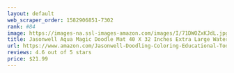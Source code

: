 ```yaml
---
layout: default 
﻿web_scraper_order: 1582906851-7302
rank: #84
image: https://images-na.ssl-images-amazon.com/images/I/71DWOZxKJdL.jpg
title: Jasonwell Aqua Magic Doodle Mat 40 X 32 Inches Extra Large Water Drawing Doodling Mat…
url: https://www.amazon.com/Jasonwell-Doodling-Coloring-Educational-Toddlers/dp/B07MYTFN7Z/ref=zg_mw_toys-and-games_84?_encoding=UTF8&psc=1&refRID=R42GPHP3YME7595BC2RQ
reviews: 4.6 out of 5 stars
price: $21.99 
---
```

